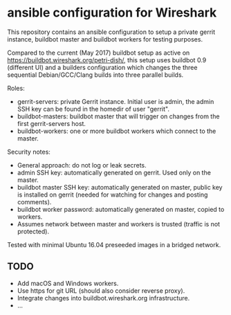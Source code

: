 # ansible configuration for Wireshark
This repository contains an ansible configuration to setup a private gerrit
instance, buildbot master and buildbot workers for testing purposes.

Compared to the current (May 2017) buildbot setup as active on
https://buildbot.wireshark.org/petri-dish/, this setup uses buildbot 0.9
(different UI) and a builders configuration which changes the three sequential
Debian/GCC/Clang builds into three parallel builds.

Roles:

 - gerrit-servers: private Gerrit instance. Initial user is admin, the admin SSH
   key can be found in the homedir of user "gerrit".
 - buildbot-masters: buildbot master that will trigger on changes from the first
   gerrit-servers host.
 - buildbot-workers: one or more buildbot workers which connect to the master.

Security notes:

 - General approach: do not log or leak secrets.
 - admin SSH key: automatically generated on gerrit. Used only on the master.
 - buildbot master SSH key: automatically generated on master, public key is
   installed on gerrit (needed for watching for changes and posting comments).
 - buildbot worker password: automatically generated on master, copied to
   workers.
 - Assumes network between master and workers is trusted (traffic is not
   protected).

Tested with minimal Ubuntu 16.04 preseeded images in a bridged network.

## TODO
 - Add macOS and Windows workers.
 - Use https for git URL (should also consider reverse proxy).
 - Integrate changes into buildbot.wireshark.org infrastructure.
 - ...
